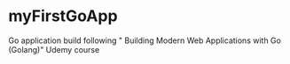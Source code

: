 # myFirstGoApp
Go application build following " Building Modern Web Applications with Go (Golang)" Udemy course

